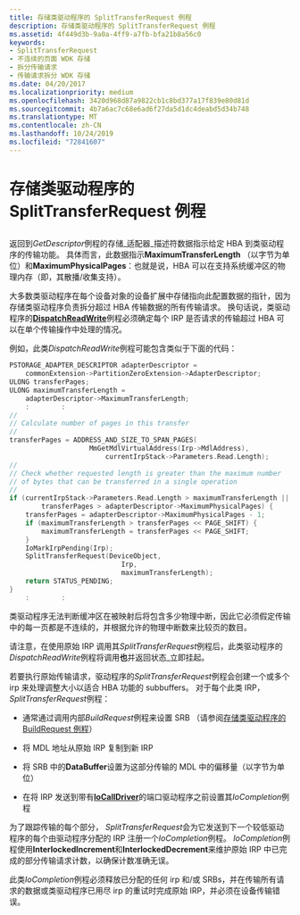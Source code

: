 ```yaml
---
title: 存储类驱动程序的 SplitTransferRequest 例程
description: 存储类驱动程序的 SplitTransferRequest 例程
ms.assetid: 4f449d3b-9a0a-4ff9-a7fb-bfa21b8a56c0
keywords:
- SplitTransferRequest
- 不连续的页面 WDK 存储
- 拆分传输请求
- 传输请求拆分 WDK 存储
ms.date: 04/20/2017
ms.localizationpriority: medium
ms.openlocfilehash: 3420d968d87a9822cb1c8bd377a17f839e80d81d
ms.sourcegitcommit: 4b7a6ac7c68e6ad6f27da5d1dc4deabd5d34b748
ms.translationtype: MT
ms.contentlocale: zh-CN
ms.lasthandoff: 10/24/2019
ms.locfileid: "72841607"
---
```

# <a name="storage-class-drivers-splittransferrequest-routine"></a>存储类驱动程序的 SplitTransferRequest 例程


## <span id="ddk_storage_class_drivers_splittransferrequest_routine_kg"></span><span id="DDK_STORAGE_CLASS_DRIVERS_SPLITTRANSFERREQUEST_ROUTINE_KG"></span>


返回到*GetDescriptor*例程的存储\_适配器\_描述符数据指示给定 HBA 到类驱动程序的传输功能。 具体而言，此数据指示**MaximumTransferLength** （以字节为单位）和**MaximumPhysicalPages**：也就是说，HBA 可以在支持系统缓冲区的物理内存（即，其散播/收集支持）。

大多数类驱动程序在每个设备对象的设备扩展中存储指向此配置数据的指针，因为存储类驱动程序负责拆分超过 HBA 传输数据的所有传输请求。 换句话说，类驱动程序的[**DispatchReadWrite**](https://docs.microsoft.com/windows-hardware/drivers/ddi/wdm/nc-wdm-driver_dispatch)例程必须确定每个 IRP 是否请求的传输超过 HBA 可以在单个传输操作中处理的情况。

例如，此类*DispatchReadWrite*例程可能包含类似于下面的代码：

```cpp
PSTORAGE_ADAPTER_DESCRIPTOR adapterDescriptor = 
    commonExtension->PartitionZeroExtension->AdapterDescriptor;
ULONG transferPages;
ULONG maximumTransferLength = 
    adapterDescriptor->MaximumTransferLength;
    :        : 
// 
// Calculate number of pages in this transfer 
// 
transferPages = ADDRESS_AND_SIZE_TO_SPAN_PAGES( 
                    MmGetMdlVirtualAddress(Irp->MdlAddress), 
                        currentIrpStack->Parameters.Read.Length);
// 
// Check whether requested length is greater than the maximum number 
// of bytes that can be transferred in a single operation 
// 
if (currentIrpStack->Parameters.Read.Length > maximumTransferLength ||
        transferPages > adapterDescriptor->MaximumPhysicalPages) { 
    transferPages = adapterDescriptor->MaximumPhysicalPages - 1;
    if (maximumTransferLength > transferPages << PAGE_SHIFT) { 
        maximumTransferLength = transferPages << PAGE_SHIFT; 
    } 
    IoMarkIrpPending(Irp); 
    SplitTransferRequest(DeviceObject, 
                            Irp, 
                            maximumTransferLength); 
    return STATUS_PENDING; 
} 
    :        : 
```

类驱动程序无法判断缓冲区在被映射后将包含多少物理中断，因此它必须假定传输中的每一页都是不连续的，并根据允许的物理中断数来比较页的数目。

请注意，在使用原始 IRP 调用其*SplitTransferRequest*例程后，此类驱动程序的*DispatchReadWrite*例程将调用**也**并返回状态\_立即挂起。

若要执行原始传输请求，驱动程序的*SplitTransferRequest*例程会创建一个或多个 irp 来处理调整大小以适合 HBA 功能的 subbuffers。 对于每个此类 IRP， *SplitTransferRequest*例程：

-   通常通过调用内部*BuildRequest*例程来设置 SRB （请参阅[存储类驱动程序的 BuildRequest 例程](storage-class-driver-s-buildrequest-routine.md)）

-   将 MDL 地址从原始 IRP 复制到新 IRP

-   将 SRB 中的**DataBuffer**设置为这部分传输的 MDL 中的偏移量（以字节为单位）

-   在将 IRP 发送到带有[**IoCallDriver**](https://docs.microsoft.com/windows-hardware/drivers/ddi/wdm/nf-wdm-iocalldriver)的端口驱动程序之前设置其*IoCompletion*例程

为了跟踪传输的每个部分， *SplitTransferRequest*会为它发送到下一个较低驱动程序的每个由驱动程序分配的 IRP 注册一个*IoCompletion*例程。 *IoCompletion*例程使用**InterlockedIncrement**和**InterlockedDecrement**来维护原始 IRP 中已完成的部分传输请求计数，以确保计数准确无误。

此类*IoCompletion*例程必须释放已分配的任何 irp 和/或 SRBs，并在传输所有请求的数据或类驱动程序已用尽 irp 的重试时完成原始 IRP，并必须在设备传输错误。

 

 




